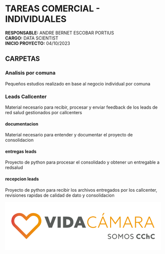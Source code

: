# **TAREAS COMERCIAL - INDIVIDUALES**
**RESPONSABLE:** ANDRE BERNET ESCOBAR PORTIUS  
**CARGO:** DATA SCIENTIST  
**INICIO PROYECTO:** 04/10/2023  

## **CARPETAS**

### Analisis por comuna
Pequeños estudios realizado en base al negocio individual por comuna

### Leads Callcenter
Material necesario para recibir, procesar y enviar feedback de los leads de red salud gestionados por callcenters

#### documentacion
Material necesario para entender y documentar el proyecto de consolidacion

#### entregas leads
Proyecto de python para procesar el consolidado y obtener un entregable a redsalud

#### recepcion leads
Proyecto de python para recibir los archivos entregados por los callcenter, revisiones rapidas de calidad de dato y consolidacion


![Logo vidacamara](logo_vidacamara.png)